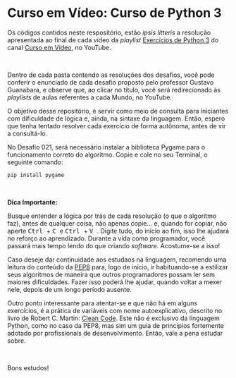 # Curso em Vídeo: Curso de Python 3

Os códigos contidos neste respositório, estão _ipsis litteris_ a resolução apresentada ao final de cada vídeo da _playlist_ [Exercícios de Python 3](https://www.youtube.com/playlist?list=PLHz_AreHm4dm6wYOIW20Nyg12TAjmMGT-) do canal [Curso em Vídeo](https://www.youtube.com/@CursoemVideo), no YouTube.

</br>

Dentro de cada pasta contendo as resoluções dos desafios, você pode conferir o enunciado de cada desafio proposto pelo professor Gustavo Guanabara, e observe que, ao clicar no título, você será redirecionado às _playlists_ de aulas referentes a cada Mundo, no YouTube.

O objetivo desse repositório, é servir como meio de consulta para iniciantes com dificuldade de lógica e, ainda, na sintaxe da linguagem. Então, espero que tenha tentado resolver cada exercício de forma autônoma, antes de vir a consultá-lo.

No Desafio 021, será necessário instalar a biblioteca Pygame para o funcionamento correto do algoritmo. Copie e cole no seu Terminal, o seguinte comando:

```sh
pip install pygame
```

</br>

**Dica Importante:**

Busque entender a lógica por trás de cada resolução (o que o algoritmo faz), antes de qualquer coisa, não apenas copie... e, quando for copiar, não aperte <kbd>Ctrl </kbd> + <kbd>C </kbd> e <kbd>Ctrl </kbd> + <kbd>V </kbd>. Digite tudo, do início ao fim, isso lhe ajudará no reforço ao aprendizado. Durante a vida como programador, você passará mais tempo lendo do que criando _software_. Acostume-se a isso!

Caso deseje dar continuidade aos estudaos na linguagem, recomendo uma leitura do conteúdo da [PEP8](https://pep8.org/) para, logo de início, ir habituando-se a estilizar seus algoritmos de maneira que outros programadores possam ler sem maiores dificuldades. Fazer isso poderá lhe ajudar, quando voltar a mexer nele, depois de um longo período ausente.

Outro ponto interessante para atentar-se e que não há em alguns exercícios, é a prática de variáveis com nome autoexplicativo, descrito no livro de Robert C. Martin: [Clean Code](https://www.amazon.com.br/gp/product/B001GSTOAM/). Este não é exclusivo da linguagem Python, como no caso da PEP8, mas sim um guia de princípios fortemente adotado por profissionais de desenvolvimento. Então, vale a pena estudar sobre.

</br>

Bons estudos!
